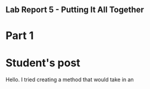 ## Lab Report 5 - Putting It All Together

# Part 1

# Student's post

Hello.  I tried creating a method that would take in an 


